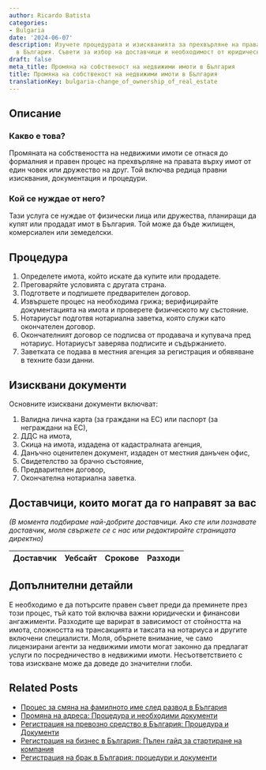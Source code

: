```yaml
---
author: Ricardo Batista
categories:
- Bulgaria
date: '2024-06-07'
description: Изучете процедурата и изискванията за прехвърляне на правата върху имот
  в България. Съвети за избор на доставчици и необходимост от юридически съвет.
draft: false
meta_title: Промяна на собственост на недвижими имоти в България
title: Промяна на собственост на недвижими имоти в България
translationKey: bulgaria-change_of_ownership_of_real_estate
---
```



## Описание
### Какво е това?
Промяната на собствеността на недвижими имоти се отнася до формалния и правен процес на прехвърляне на правата върху имот от един човек или дружество на друг. Той включва редица правни изисквания, документация и процедури.

### Кой се нуждае от него?
Тази услуга се нуждае от физически лица или дружества, планиращи да купят или продадат имот в България. Той може да бъде жилищен, комерсиален или земеделски.

## Процедура
1. Определете имота, който искате да купите или продадете.
2. Преговаряйте условията с другата страна.
3. Подгответе и подпишете предварителен договор.
4. Извършете процес на необходима грижа; верифицирайте документацията на имота и проверете физическото му състояние.
5. Нотариусът подготвя нотариална заветка, която служи като окончателен договор.
6. Окончателният договор се подписва от продавача и купувача пред нотариус. Нотариусът заверява подписите и съдържанието.
7. Заветката се подава в местния агенция за регистрация и обявяване в техните бази данни.

## Изисквани документи
Основните изисквани документи включват:
1. Валидна лична карта (за граждани на ЕС) или паспорт (за неграждани на ЕС),
2. ДДС на имота,
3. Скица на имота, издадена от кадастралната агенция,
4. Данъчно оценителен документ, издаден от местния данъчен офис,
5. Свидетелство за брачно състояние,
6. Предварителен договор,
7. Окончателна нотариална заветка.

## Доставчици, които могат да го направят за вас
_(В момента подбираме най-добрите доставчици. Ако сте или познавате доставчик, моля свържете се с нас или редактирайте страницата директно)_

| Доставчик       |     Уебсайт     |     Срокове       |       Разходи    |
| :-------------: | :-------------: |  :-------------: | :-------------: |



## Допълнителни детайли
Е необходимо е да потърсите правен съвет преди да преминете през този процес, тъй като той включва важни юридически и финансови ангажименти. Разходите ще варират в зависимост от стойността на имота, сложността на трансакцията и таксата на нотариуса и другите включени специалисти. Моля, обърнете внимание, че само лицензирани агенти за недвижими имоти могат законно да предлагат услуги по посредничество в недвижими имоти. Несъответствието с това изискване може да доведе до значителни глоби.


## Related Posts

- [Процес за смяна на фамилното име след развод в България](https://tramitit.com/bg/guides/bulgaria/vpisvane_na_smiana_na_imena_sled_razvod/)
- [Промяна на адреса: Процедура и необходими документи](https://tramitit.com/bg/guides/bulgaria/promiana_na_nastoiashch_adres/)
- [Регистрация на превозно средство в България: Процедура и Документи](https://tramitit.com/bg/guides/bulgaria/registratsiia_na_novo_prevozno_sredstvo/)
- [Регистрация на бизнес в България: Пълен гайд за стартиране на компания](https://tramitit.com/bg/guides/bulgaria/registratsiia_na_biznes/)
- [Регистрация на брак в България: процедури и документи](https://tramitit.com/bg/guides/bulgaria/vpisvane_na_brak/)
